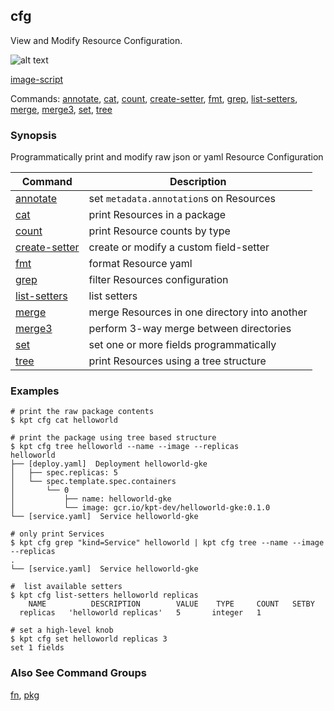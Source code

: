 ## cfg

View and Modify Resource Configuration.

![alt text][demo]

[image-script]

Commands: [annotate], [cat], [count], [create-setter], [fmt], [grep], [list-setters],
[merge], [merge3], [set], [tree]

### Synopsis

Programmatically print and modify raw json or yaml Resource Configuration

| Command        | Description                                   |
|----------------|-----------------------------------------------|
| [annotate]     | set `metadata.annotation`s on Resources       |
| [cat]          | print Resources in a package                  |
| [count]        | print Resource counts by type                 |
| [create-setter]| create or modify a custom field-setter        |
| [fmt]          | format Resource yaml                          |
| [grep]         | filter Resources configuration                |
| [list-setters] | list setters                                  |
| [merge]        | merge Resources in one directory into another |
| [merge3]       | perform 3-way merge between directories       |
| [set]          | set one or more fields programmatically       |
| [tree]         | print Resources using a tree structure        |

### Examples

    # print the raw package contents
    $ kpt cfg cat helloworld

    # print the package using tree based structure
    $ kpt cfg tree helloworld --name --image --replicas
    helloworld
    ├── [deploy.yaml]  Deployment helloworld-gke
    │   ├── spec.replicas: 5
    │   └── spec.template.spec.containers
    │       └── 0
    │           ├── name: helloworld-gke
    │           └── image: gcr.io/kpt-dev/helloworld-gke:0.1.0
    └── [service.yaml]  Service helloworld-gke

    # only print Services
    $ kpt cfg grep "kind=Service" helloworld | kpt cfg tree --name --image --replicas
    .
    └── [service.yaml]  Service helloworld-gke

    #  list available setters
    $ kpt cfg list-setters helloworld replicas
        NAME          DESCRIPTION        VALUE    TYPE     COUNT   SETBY
      replicas   'helloworld replicas'   5       integer   1

    # set a high-level knob
    $ kpt cfg set helloworld replicas 3
    set 1 fields

### Also See Command Groups

[fn], [pkg]

### 

[annotate]: annotate.md
[cat]: cat.md
[count]: count.md
[create-setter]: create-setter.md
[demo]: https://storage.googleapis.com/kpt-dev/docs/cfg.gif "kpt cfg"
[fmt]: fmt.md
[grep]: grep.md
[image-script]: ../../gifs/cfg.sh
[list-setters]: list-setters.md
[merge]: merge.md
[merge3]: merge3.md
[set]: set.md
[tree]: tree.md

[fn]: ../fn/README.md
[pkg]: ../pkg/README.md
